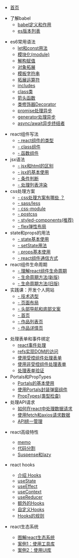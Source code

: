 
* [首页](README.md)     
 
<!-- 了解babel -->
- 了解babel
  - [babel定义和作用](babel/README)
  - [es版本列表](es6/es-version)   

<!-- es6常用语法 -->
- es6常用语法
  - [let和const用法](es6/let-const)
  - [模块化(module)](es6/es-module)
  - [解构赋值](es6/object-array)
  - [对象拓展](es6/object)
  - [模板字符串](es6/string)
  - [拓展运算符](es6/Spread-operator)
  - [includes](es6/includes)
  - [class类](es6/class)
  - [箭头函数](es6/arrow-function)
  - [类修饰器Decorator](es6/Decorator)
  - [promise处理异步](es6/promise)
  - [generator处理异步](es6/generator)
  - [async/await异步终结者](es6/async-await)

<!-- react基础知识 -->  
- react组件写法
  - [- react组件的类型](react-base/component/react组件的类型.md)
  - [- class组件](react-base/component/class组件.md)
  - [- 函数组件](react-base/component/函数组件.md)  
- jsx语法
  - [- jsx和html的区别](react-base/jsx/jsx和html的区别.md)
  - [- jsx的基本使用](react-base/jsx/jsx的基本使用.md)
  - [- 条件判断](react-base/jsx/条件判断.md)
  - [- 处理列表渲染](react-base/jsx/处理列表渲染.md)
- css处理方案
  - [- css处理方案有哪些 ？](react-base/style/css解决方案.md)
  - [- sass/less](react-base/style/使用sass.md)
  - [- css-module](react-base/style/css-module.md)
  - [- postcss](react-base/style/postcss.md)
  - [- styled-components(推荐)](react-base/style/css-in-js.md)
  - [- flex弹性布局](react-base/style/flex弹性布局.md)
- state和props的用法
  - [- state基本使用](react-base/state-props/state的基本使用.md)
  - [- setState用法](react-base/state-props/setState.md)
  - [- props基本使用](react-base/state-props/props基本使用.md)
  - [- react组件通信方式](react-base/state-props/react组件通信.md)    
- react组件生命周期
  - [- 理解react组件生命周期](react-base/lifeCycle/理解react组件生命周期.md)
  - [- 生命周期方法(新版)](react-base/lifeCycle/生命周期方法(新版).md)
  - [- 生命周期方法(旧版)](react-base/lifeCycle/生命周期方法(旧版).md)
- 实践课：开发个人网站
  - [- 技术选型](react-base/website/技术选型.md)
  - [- 页面布局](react-base/website/页面布局.md)
  - [- 头部导航和底部文案](react-base/website/头部导航和底部文案.md)
  - [- 首页](react-base/website/首页.md)
  - [- 作品列表页](react-base/website/作品列表页.md)
  - [- 作品详情页](react-base/website/作品详情页.md)   
    

<!-- react进阶知识 -->  
- 处理表单和事件绑定
  - [react事件处理](react-progress/forms/react事件处理.md)
  - [refs实现DOM的访问](react-progress/forms/refs实现DOM的访问.md)
  - [使用受控组件处理表单](react-progress/forms/使用受控组件处理表单.md)
  - [使用非受控组件处理表单](react-progress/forms/使用非受控组件处理表单.md)
  - [处理表单验证](react-progress/forms/处理表单验证.md)
- Portals和PropTypes
  - [Portals的基本使用](react-progress/porpro/Portals的基本使用.md)
  - [使用Portals封装弹窗组件](react-progress/porpro/使用Portals封装弹窗组件.md)
  - [PropTypes(类型检查)](react-progress/porpro/PropTypes(类型检查).md)  
- 处理API请求
  - [如何在react中处理数据请求](react-progress/api/如何在react中处理数据请求.md)
  - [使用fetch和axios请求数据](react-progress/api/使用fetch和axios请求数据.md)
  - [API统一管理](react-progress/api/API统一管理.md)
    

<!-- react高阶知识 -->  
- react高级特性
  - [memo](react-Advanced/features/memo.md)
  - [代码分割](react-Advanced/features/代码分割.md)
  - [Suspense和lazy](react-Advanced/features/Suspense和lazy.md)
- react hooks 
  - [介绍 Hooks](react-Advanced/react-hooks/介绍react-hooks.md)
  - [useState](react-Advanced/react-hooks/useState.md)
  - [useEffect](react-Advanced/react-hooks/useEffect.md)
  - [useContext](react-Advanced/react-hooks/useContext.md)
  - [useReducer](react-Advanced/react-hooks/useReducer.md)
  - [额外的Hooks](react-Advanced/react-hooks/额外的Hooks.md)
  - [自定义Hooks](react-Advanced/react-hooks/自定义hooks.md)
  - [Hooks的规则](react-Advanced/react-hooks/hooks的规则.md)    

- react生态系统 
  - [图解react生态系统](react-Advanced/ecosystem/生态系统.md)
  - [案例1：使用工具库](react-Advanced/ecosystem/案例1：使用工具库.md)
  - [案例2：使用UI库](react-Advanced/ecosystem/案例2：使用UI库.md)